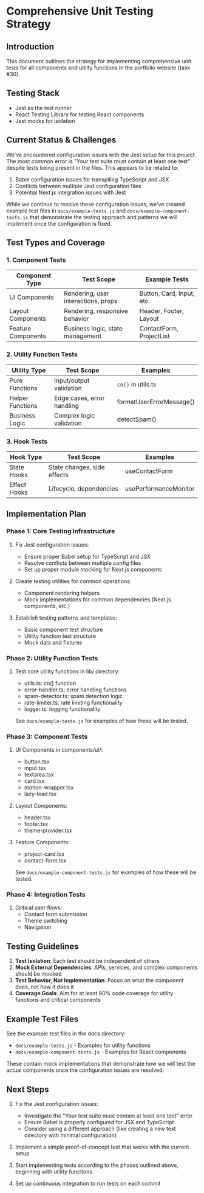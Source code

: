 # Comprehensive Unit Testing Strategy

## Introduction

This document outlines the strategy for implementing comprehensive unit tests for all components and utility functions in the portfolio website (task #30).

## Testing Stack

- Jest as the test runner
- React Testing Library for testing React components
- Jest mocks for isolation

## Current Status & Challenges

We've encountered configuration issues with the Jest setup for this project. The most common error is "Your test suite must contain at least one test" despite tests being present in the files. This appears to be related to:

1. Babel configuration issues for transpiling TypeScript and JSX
2. Conflicts between multiple Jest configuration files
3. Potential Next.js integration issues with Jest

While we continue to resolve these configuration issues, we've created example test files in `docs/example-tests.js` and `docs/example-component-tests.js` that demonstrate the testing approach and patterns we will implement once the configuration is fixed.

## Test Types and Coverage

### 1. Component Tests

| Component Type | Test Scope | Example Tests |
|----------------|------------|--------------|
| UI Components | Rendering, user interactions, props | Button, Card, Input, etc. |
| Layout Components | Rendering, responsive behavior | Header, Footer, Layout |
| Feature Components | Business logic, state management | ContactForm, ProjectList |

### 2. Utility Function Tests

| Utility Type | Test Scope | Examples |
|--------------|------------|----------|
| Pure Functions | Input/output validation | `cn()` in utils.ts |
| Helper Functions | Edge cases, error handling | formatUserErrorMessage() |
| Business Logic | Complex logic validation | detectSpam() |

### 3. Hook Tests

| Hook Type | Test Scope | Examples |
|-----------|------------|----------|
| State Hooks | State changes, side effects | useContactForm |
| Effect Hooks | Lifecycle, dependencies | usePerformanceMonitor |

## Implementation Plan

### Phase 1: Core Testing Infrastructure

1. Fix Jest configuration issues:
   - Ensure proper Babel setup for TypeScript and JSX
   - Resolve conflicts between multiple config files
   - Set up proper module mocking for Next.js components

2. Create testing utilities for common operations:
   - Component rendering helpers
   - Mock implementations for common dependencies (Next.js components, etc.)

3. Establish testing patterns and templates:
   - Basic component test structure
   - Utility function test structure
   - Mock data and fixtures

### Phase 2: Utility Function Tests

1. Test core utility functions in lib/ directory:
   - utils.ts: cn() function
   - error-handler.ts: error handling functions
   - spam-detector.ts: spam detection logic
   - rate-limiter.ts: rate limiting functionality
   - logger.ts: logging functionality

   See `docs/example-tests.js` for examples of how these will be tested.

### Phase 3: Component Tests

1. UI Components in components/ui/:
   - button.tsx
   - input.tsx
   - textarea.tsx
   - card.tsx
   - motion-wrapper.tsx
   - lazy-load.tsx

2. Layout Components:
   - header.tsx
   - footer.tsx
   - theme-provider.tsx

3. Feature Components:
   - project-card.tsx
   - contact-form.tsx

   See `docs/example-component-tests.js` for examples of how these will be tested.

### Phase 4: Integration Tests

1. Critical user flows:
   - Contact form submission
   - Theme switching
   - Navigation

## Testing Guidelines

1. **Test Isolation**: Each test should be independent of others
2. **Mock External Dependencies**: APIs, services, and complex components should be mocked
3. **Test Behavior, Not Implementation**: Focus on what the component does, not how it does it
4. **Coverage Goals**: Aim for at least 80% code coverage for utility functions and critical components

## Example Test Files

See the example test files in the docs directory:
- `docs/example-tests.js` - Examples for utility functions
- `docs/example-component-tests.js` - Examples for React components

These contain mock implementations that demonstrate how we will test the actual components once the configuration issues are resolved.

## Next Steps

1. Fix the Jest configuration issues:
   - Investigate the "Your test suite must contain at least one test" error
   - Ensure Babel is properly configured for JSX and TypeScript
   - Consider using a different approach (like creating a new test directory with minimal configuration)

2. Implement a simple proof-of-concept test that works with the current setup

3. Start implementing tests according to the phases outlined above, beginning with utility functions

4. Set up continuous integration to run tests on each commit
